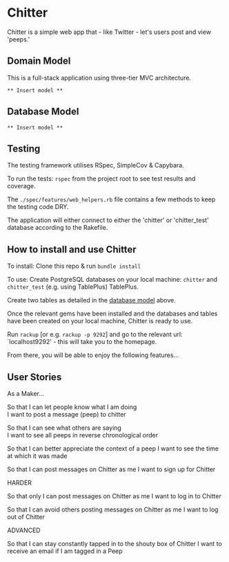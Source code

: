 # Chitter

Chitter is a simple web app that - like Twitter - let's users post and view 'peeps.' 


## Domain Model

This is a full-stack application using three-tier MVC architecture.  

```
** Insert model **
```

## Database Model

```
** Insert model **
```

## Testing

The testing framework utilises RSpec, SimpleCov & Capybara.

To run the tests: `rspec` from the project root to see test results and coverage.  

The `./spec/features/web_helpers.rb` file contains a few methods to keep the testing code DRY.

The application will either connect to either the 'chitter' or 'chitter_test' database according to the Rakefile.  


## How to install and use Chitter

To install: Clone this repo & run `bundle install`

To use: Create PostgreSQL databases on your local machine: `chitter` and `chitter_test` (e.g. using TablePlus) TablePlus.

Create two tables as detailed in the [database model](#database-model) above.

Once the relevant gems have been installed and the databases and tables have been created on your local machine, Chitter is ready to use.

Run `rackup` [or e.g. `rackup -p 9292`] and go to the relevant url: `localhost9292' -  this will take you to the homepage.  

From there, you will be able to enjoy the following features...


## User Stories

As a Maker...

So that I can let people know what I am doing  
I want to post a message (peep) to chitter

So that I can see what others are saying  
I want to see all peeps in reverse chronological order

So that I can better appreciate the context of a peep
I want to see the time at which it was made

So that I can post messages on Chitter as me
I want to sign up for Chitter

HARDER

So that only I can post messages on Chitter as me
I want to log in to Chitter

So that I can avoid others posting messages on Chitter as me
I want to log out of Chitter

ADVANCED

So that I can stay constantly tapped in to the shouty box of Chitter
I want to receive an email if I am tagged in a Peep